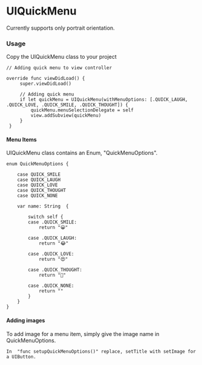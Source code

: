 # UIQuickMenu


Currently supports only portrait orientation.

### Usage

Copy the UIQuickMenu class to your project

```
// Adding quick menu to view controller

override func viewDidLoad() {
     super.viewDidLoad()

     // Adding quick menu
     if let quickMenu = UIQuickMenu(withMenuOptions: [.QUICK_LAUGH, .QUICK_LOVE, .QUICK_SMILE, .QUICK_THOUGHT]) {
         quickMenu.menuSelectionDelegate = self
         view.addSubview(quickMenu)
     }
 }
 ```
 
 #### Menu Items
UIQuickMenu class contains an Enum, "QuickMenuOptions".  

```
enum QuickMenuOptions {
    
    case QUICK_SMILE
    case QUICK_LAUGH
    case QUICK_LOVE
    case QUICK_THOUGHT
    case QUICK_NONE
    
    var name: String  {
        
        switch self {
        case .QUICK_SMILE:
            return "😀"
            
        case .QUICK_LAUGH:
            return "😂"
            
        case .QUICK_LOVE:
            return "😍"
            
        case .QUICK_THOUGHT:
            return "🤔"
            
        case .QUICK_NONE:
            return ""
        }
    }
}
```


#### Adding images
To add image for a menu item, simply give the image name in QuickMenuOptions.
```
In  "func setupQuickMenuOptions()" replace, setTitle with setImage for a UIButton.
```


    
